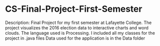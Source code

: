 # CS-Final-Project-First-Semester

Description:
Final Project for my first semester at Lafayette College.  The project visualizes the 2016 election data to interactive charts and word clouds.
The language used is Processing.  I included all my classes for the project in .java files
Data used for the application is in the Data folder
